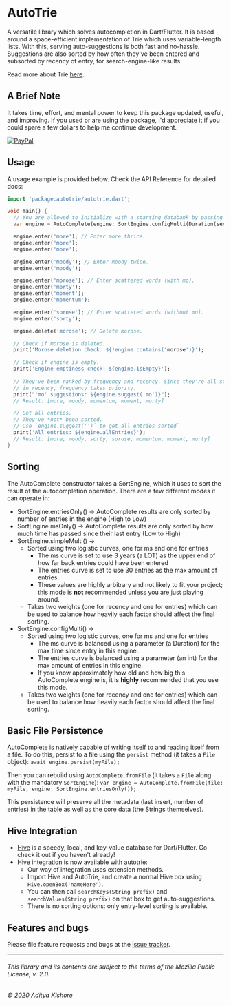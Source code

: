 # AutoTrie

A versatile library which solves autocompletion in Dart/Flutter. It is based around
a space-efficient implementation of Trie which uses variable-length lists. With this, serving
auto-suggestions is both fast and no-hassle. Suggestions are also sorted by how often 
they've been entered and subsorted by recency of entry, for search-engine-like results.

Read more about Trie [here][trie].

[trie]: https://medium.com/basecs/trying-to-understand-tries-3ec6bede0014

## A Brief Note

It takes time, effort, and mental power to keep this package updated, useful, and
improving. If you used or are using the package, I'd appreciate it if you could spare a few 
dollars to help me continue development.

[![PayPal](https://img.shields.io/static/v1?label=PayPal&message=Donate&color=blue&logo=paypal&style=for-the-badge&labelColor=black)](https://www.paypal.me/kishoredev)

## Usage

A usage example is provided below. Check the API Reference for detailed docs:

```dart
import 'package:autotrie/autotrie.dart';

void main() {
  // You are allowed to initialize with a starting databank by passing a `bank` parameter.
  var engine = AutoComplete(engine: SortEngine.configMulti(Duration(seconds: 1), 15, 0.5, 0.5));

  engine.enter('more'); // Enter more thrice.
  engine.enter('more');
  engine.enter('more');

  engine.enter('moody'); // Enter moody twice.
  engine.enter('moody');

  engine.enter('morose'); // Enter scattered words (with mo).
  engine.enter('morty');
  engine.enter('moment');
  engine.enter('momentum');

  engine.enter('sorose'); // Enter scattered words (without mo).
  engine.enter('sorty');

  engine.delete('morose'); // Delete morose.

  // Check if morose is deleted.
  print('Morose deletion check: ${!engine.contains('morose')}');

  // Check if engine is empty.
  print('Engine emptiness check: ${engine.isEmpty}');
 
  // They've been ranked by frequency and recency. Since they're all so similar
  // in recency, frequency takes priority.
  print("'mo' suggestions: ${engine.suggest('mo')}");
  // Result: [more, moody, momentum, moment, morty]

  // Get all entries.
  // They've *not* been sorted.
  // Use `engine.suggest('')` to get all entries sorted` 
  print('All entries: ${engine.allEntries}');
  // Result: [more, moody, sorty, sorose, momentum, moment, morty]
}

```

## Sorting
The AutoComplete constructor takes a SortEngine, which it uses to sort the result of the autocompletion operation.
There are a few different modes it can operate in:

* SortEngine.entriesOnly() -> AutoComplete results are only sorted by number of entries in the engine (High to Low)
* SortEngine.msOnly() -> AutoComplete results are only sorted by how much time has passed since their last entry (Low to High)
* SortEngine.simpleMulti() ->
    - Sorted using two logistic curves, one for ms and one for entries
        * The ms curve is set to use 3 years (a LOT) as the upper end of how far back entries could have been entered
        * The entries curve is set to use 30 entries as the max amount of entries
        * These values are highly arbitrary and not likely to fit your project; this mode is **not** recommended unless
        you are just playing around.
    - Takes two weights (one for recency and one for entries) which can be used to balance how heavily each factor
    should affect the final sorting.
* SortEngine.configMulti() ->
    - Sorted using two logistic curves, one for ms and one for entries
        * The ms curve is balanced using a parameter (a Duration) for the max time since entry in this engine.
        * The entries curve is balanced using a parameter (an int) for the max amount of entries in this engine.
        * If you know approximately how old and how big this AutoComplete engine is, it is **highly** recommended that
        you use this mode.
    - Takes two weights (one for recency and one for entries) which can be used to balance how heavily each factor
    should affect the final sorting.
    
## Basic File Persistence
AutoComplete is natively capable of writing itself to and reading itself from a file. To do this, persist to a file
using the `persist` method (it takes a `File` object):
`await engine.persist(myFile);`

Then you can rebuild using `AutoComplete.fromFile` (it takes a `File` along with the mandatory `SortEngine`):
`var engine = AutoComplete.fromFile(file: myFile, engine: SortEngine.entriesOnly());`

This persistence will preserve all the metadata (last insert, number of entries) in the table as well as the 
core data (the Strings themselves).

## Hive Integration
- [Hive][hive] is a speedy, local, and key-value database for Dart/Flutter. Go check it out if you haven't already!
- Hive integration is now available with autotrie:
    - Our way of integration uses extension methods.
    - Import Hive and AutoTrie, and create a normal Hive box using `Hive.openBox('nameHere')`.
    - You can then call `searchKeys(String prefix)` and `searchValues(String prefix)` on that box to get auto-suggestions.
    - There is no sorting options: only entry-level sorting is available.

[hive]: https://pub.dev/packages/hive

## Features and bugs

Please file feature requests and bugs at the [issue tracker][tracker].

[tracker]: https://github.com/AKushWarrior/autotrie/issues

---
###### This library and its contents are subject to the terms of the Mozilla Public License, v. 2.0.
###### © 2020 Aditya Kishore